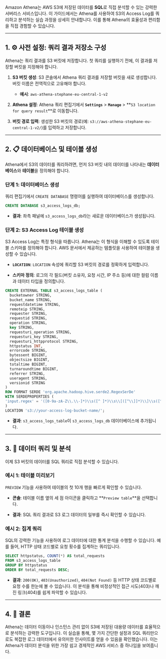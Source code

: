 
Amazon Athena는 AWS S3에 저장된 데이터를 **SQL**로 직접 분석할 수 있는 강력한 서버리스 서비스입니다. 이 가이드에서는 Athena를 사용하여 S3의 Access Log를 쿼리하고 분석하는 실습 과정을 상세히 안내합니다. 이를 통해 Athena의 효율성과 편리함을 직접 경험할 수 있습니다.

---

## 1. ⚙️ 사전 설정: 쿼리 결과 저장소 구성

Athena는 쿼리 결과를 S3 버킷에 저장합니다. 첫 쿼리를 실행하기 전에, 이 결과를 저장할 버킷을 지정해야 합니다.

1. **S3 버킷 생성**: S3 콘솔에서 Athena 쿼리 결과를 저장할 버킷을 새로 생성합니다. 버킷 이름은 전역적으로 고유해야 합니다.
    - **예시**: `aws-athena-stephane-eu-central-1-v2`

2. **Athena 설정**: Athena 쿼리 편집기에서 **`Settings`** > **`Manage`** > **`S3 location for query result`**로 이동합니다.
    
3. **버킷 경로 입력**: 생성한 S3 버킷의 경로(예: `s3://aws-athena-stephane-eu-central-1-v2/`)를 입력하고 저장합니다.
    

---

## 2. 📋 데이터베이스 및 테이블 생성

Athena에서 S3의 데이터를 쿼리하려면, 먼저 S3 버킷 내의 데이터를 나타내는 **데이터베이스**와 **테이블**을 정의해야 합니다.

### 단계 1: 데이터베이스 생성

쿼리 편집기에서 `CREATE DATABASE` 명령어를 실행하여 데이터베이스를 생성합니다.

```SQL
CREATE DATABASE s3_access_logs_db;
```

- **결과**: 좌측 패널에 `s3_access_logs_db`라는 새로운 데이터베이스가 생성됩니다.
    

### 단계 2: S3 Access Log 테이블 생성

S3 Access Log는 특정 형식을 따릅니다. Athena는 이 형식을 이해할 수 있도록 테이블 스키마를 정의해야 합니다. AWS 문서에서 제공하는 템플릿을 사용하여 테이블을 생성할 수 있습니다.

- **`LOCATION`**: `LOCATION` 속성에 쿼리할 S3 버킷의 경로를 정확하게 입력합니다.
    
- **스키마 정의**: 로그의 각 필드(버킷 소유자, 요청 시간, IP 주소 등)에 대한 컬럼 이름과 데이터 타입을 정의합니다.

```SQL
CREATE EXTERNAL TABLE s3_access_logs_table (
  bucketowner STRING,
  bucket_name STRING,
  requestdatetime STRING,
  remoteip STRING,
  requester STRING,
  requestid STRING,
  operation STRING,
  key STRING,
  requesturi_operation STRING,
  requesturi_key STRING,
  requesturi_httpprotocol STRING,
  httpstatus INT,
  errorcode STRING,
  bytessent BIGINT,
  objectsize BIGINT,
  totaltime BIGINT,
  turnaroundtime BIGINT,
  referrer STRING,
  useragent STRING,
  versionid STRING
)
ROW FORMAT SERDE 'org.apache.hadoop.hive.serde2.RegexSerDe'
WITH SERDEPROPERTIES (
'input.regex' = '([0-9a-zA-Z\\.\\-]*)\\s([^ ]*)\\s\\[([^\\]]*)\\]\\s([^ ]*)\\s([^ ]*)\\s([^ ]*)\\s([^ ]*)\\s([^ ]*)\\s("[^"]*")\\s(\\d*)\\s([^ ]*)\\s([^ ]*)\\s([^ ]*)\\s([^ ]*)\\s([^ ]*)\\s([^ ]*)\\s("[^"]*")\\s("[^"]*")\\s([^ ]*)'
)
LOCATION 's3://your-access-log-bucket-name/';
```

- **결과**: `s3_access_logs_table`이 `s3_access_logs_db` 데이터베이스에 추가됩니다.

---

## 3. 🚀 데이터 쿼리 및 분석

이제 S3 버킷의 데이터를 SQL 쿼리로 직접 분석할 수 있습니다.

### 예시 1: 테이블 미리보기

`PREVIEW` 기능을 사용하여 테이블의 첫 10개 행을 빠르게 확인할 수 있습니다.

- **콘솔**: 테이블 이름 옆의 세 점 아이콘을 클릭하고 **`Preview table`**을 선택합니다.
    
- **결과**: SQL 쿼리 결과로 S3 로그 데이터의 일부를 즉시 확인할 수 있습니다.

### 예시 2: 집계 쿼리

SQL의 강력한 기능을 사용하여 로그 데이터에 대한 통계 분석을 수행할 수 있습니다. 예를 들어, HTTP 상태 코드별로 요청 횟수를 집계하는 쿼리입니다.

```SQL
SELECT httpstatus, COUNT(*) AS total_requests
FROM s3_access_logs_table
GROUP BY httpstatus
ORDER BY total_requests DESC;
```

- **결과**: `200(OK)`, `403(Unauthorized)`, `404(Not Found)` 등 HTTP 상태 코드별로 요청 수를 한눈에 볼 수 있습니다. 이 분석을 통해 비정상적인 접근 시도(403)나 깨진 링크(404)를 쉽게 파악할 수 있습니다.

---

## 4. 🌟 결론

Athena는 데이터 이동이나 인스턴스 관리 없이 S3에 저장된 대용량 데이터를 효율적으로 분석하는 강력한 도구입니다. 이 실습을 통해, 몇 가지 간단한 설정과 SQL 쿼리만으로도 복잡한 로그 데이터에서 유의미한 인사이트를 얻을 수 있음을 확인했습니다. 이는 Athena가 데이터 분석을 위한 가장 쉽고 경제적인 AWS 서비스 중 하나임을 보여줍니다.
